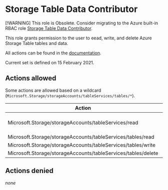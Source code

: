 # Storage Table Data Contributor

[!WARNING]
This role is Obsolete. Consider migrating to the Azure built-in RBAC role [Storage Table Data Contributor](https://learn.microsoft.com/en-us/azure/role-based-access-control/built-in-roles/storage#storage-table-data-contributor).

This role grants permission to the user to eead, write, and delete Azure Storage Table tables and data.

All actions can be found in the [documentation](https://learn.microsoft.com/en-us/azure/role-based-access-control/resource-provider-operations#microsoftstorage).

Current set is defined on 15 February 2021.

## Actions allowed

Some actions are allowed based on a wildcard (`Microsoft.Storage/storageAccounts/tableServices/tables/*`).

| Action | Description |
|-|-|
| Microsoft.Storage/storageAccounts/tableServices/read | Get Table service properties |
| Microsoft.Storage/storageAccounts/tableServices/tables/read |  |
| Microsoft.Storage/storageAccounts/tableServices/tables/write |  |
| Microsoft.Storage/storageAccounts/tableServices/tables/delete |  |

## Actions denied

_none_
